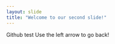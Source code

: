 ```yaml
---
layout: slide
title: "Welcome to our second slide!"
---
```

Github test
Use the left arrow to go back!
